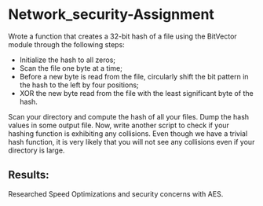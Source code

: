 # Network_security-Assignment
Wrote a function that creates a 32-bit hash of a file using the BitVector module through the following steps: 
- Initialize the hash to all zeros; 
- Scan the file one byte at a time; 
- Before a new byte is read from the file, circularly shift the bit pattern in the hash to the left by four positions; 
- XOR the new byte read from the file with the least significant byte of the hash.

Scan your directory and compute the hash of all your files. Dump the hash values in some output file. Now, write another script to check if your hashing function is exhibiting any collisions. Even though we have a trivial hash function, it is very likely that you will not see any collisions even if your directory is large.

## Results:
Researched Speed Optimizations and security concerns with AES.
